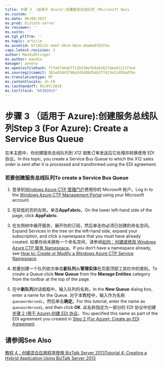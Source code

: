 ```yaml
---
title: 步骤 3 （适用于 Azure):创建服务总线队列 |Microsoft Docs
ms.custom: ''
ms.date: 06/08/2017
ms.prod: biztalk-server
ms.reviewer: ''
ms.suite: ''
ms.tgt_pltfrm: ''
ms.topic: article
ms.assetid: b7192c3c-4ebf-49c4-b8ce-46a6e9fb5f4a
caps.latest.revision: 3
author: MandiOhlinger
ms.author: mandia
manager: anneta
ms.openlocfilehash: f7fe6744ab7f12b539efb9a91627abe9111373e4
ms.sourcegitcommit: 381e83d43796a345488d54b3f7413e11d56ad7be
ms.translationtype: MT
ms.contentlocale: zh-CN
ms.lasthandoff: 05/07/2019
ms.locfileid: "65392615"
---
```

# <a name="step-3-for-azure-create-a-service-bus-queue"></a><span data-ttu-id="fb2f2-102">步骤 3 （适用于 Azure):创建服务总线队列</span><span class="sxs-lookup"><span data-stu-id="fb2f2-102">Step 3 (For Azure): Create a Service Bus Queue</span></span>
<span data-ttu-id="fb2f2-103">在本主题中，你创建服务总线队列到 X12 销售订单发送后它处理并转换使用 EDI 协议。</span><span class="sxs-lookup"><span data-stu-id="fb2f2-103">In this topic, you create a Service Bus Queue to which the X12 sales order is sent after it is processed and transformed using the EDI agreement.</span></span>  
  
### <a name="to-create-a-service-bus-queue"></a><span data-ttu-id="fb2f2-104">若要创建服务总线队列</span><span class="sxs-lookup"><span data-stu-id="fb2f2-104">To create a Service Bus Queue</span></span>  
  
1.  <span data-ttu-id="fb2f2-105">登录到[Windows Azure CTP 管理门户](http://go.microsoft.com/fwlink/p/?LinkId=202886)使用你的 Microsoft 帐户。</span><span class="sxs-lookup"><span data-stu-id="fb2f2-105">Log in to the [Windows Azure CTP Management Portal](http://go.microsoft.com/fwlink/p/?LinkId=202886) using your Microsoft account.</span></span>  
  
2.  <span data-ttu-id="fb2f2-106">在较低的页的左侧，单击**AppFabric**。</span><span class="sxs-lookup"><span data-stu-id="fb2f2-106">On the lower left-hand side of the page, click **AppFabric**.</span></span>  
  
3.  <span data-ttu-id="fb2f2-107">在左侧树中展开服务，展开你的订阅，然后单击你必须已创建的命名空间。</span><span class="sxs-lookup"><span data-stu-id="fb2f2-107">Expand Services in the tree on the left-hand side, expand your subscription, and click a namespace that you must have already created.</span></span> <span data-ttu-id="fb2f2-108">如果你尚未拥有一个命名空间，请参阅[如何：创建或修改 Windows Azure CTP 服务 Namespace](http://msdn.microsoft.com/library/windowsazure/hh697699.aspx)。</span><span class="sxs-lookup"><span data-stu-id="fb2f2-108">If you don’t have a namespace already, see [How to: Create or Modify a Windows Azure CTP Service Namespace](http://msdn.microsoft.com/library/windowsazure/hh697699.aspx).</span></span>  
  
4.  <span data-ttu-id="fb2f2-109">若要创建一个队列依次单击**新队列**从**管理实体**在页面顶部工具栏中的类别。</span><span class="sxs-lookup"><span data-stu-id="fb2f2-109">To create a Queue click **New Queue** from the **Manage Entities** category from the toolbar at the top of the page.</span></span>  
  
5.  <span data-ttu-id="fb2f2-110">在中**新队列**对话框框中，输入队列的名称。</span><span class="sxs-lookup"><span data-stu-id="fb2f2-110">In the **New Queue** dialog box, enter a name for the Queue.</span></span> <span data-ttu-id="fb2f2-111">对于本教程中，输入作为名称`queueordersedi`，然后单击**确定**。</span><span class="sxs-lookup"><span data-stu-id="fb2f2-111">For this tutorial, enter the name as `queueordersedi`, and then click **OK**.</span></span> <span data-ttu-id="fb2f2-112">此名称指定为一部分的 EDI 协议中创建[步骤 2 (用于 Azure):创建 EDI 协议](../core/step-2-for-azure-create-an-edi-agreement.md)。</span><span class="sxs-lookup"><span data-stu-id="fb2f2-112">You specified this name as part of the EDI agreement you created in [Step 2 (For Azure): Create an EDI Agreement](../core/step-2-for-azure-create-an-edi-agreement.md).</span></span>  
  
## <a name="see-also"></a><span data-ttu-id="fb2f2-113">请参阅</span><span class="sxs-lookup"><span data-stu-id="fb2f2-113">See Also</span></span>  
 [<span data-ttu-id="fb2f2-114">教程 4：创建混合应用程序使用 BizTalk Server 2013</span><span class="sxs-lookup"><span data-stu-id="fb2f2-114">Tutorial 4: Creating a Hybrid Application Using BizTalk Server 2013</span></span>](../core/tutorial-4-creating-a-hybrid-application-using-biztalk-server-2013.md)